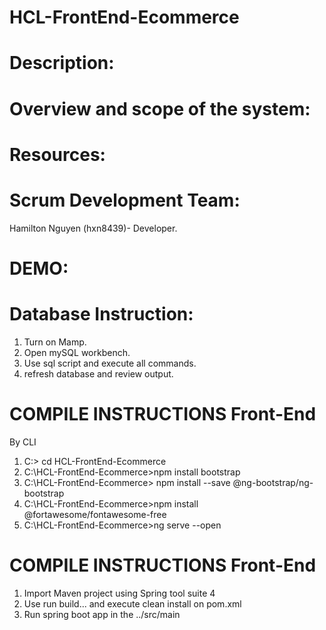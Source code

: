 # HCL-FrontEnd-Ecommerce

# Description: 

# Overview and scope of the system:

# Resources:

# Scrum Development Team:  

Hamilton Nguyen (hxn8439)- Developer.

# DEMO:

# Database Instruction:
1. Turn on Mamp.
2. Open mySQL workbench.
3. Use sql script and execute all commands.
4. refresh database and review output.

# COMPILE INSTRUCTIONS Front-End
By CLI
1. C:\> cd HCL-FrontEnd-Ecommerce
2. C:\HCL-FrontEnd-Ecommerce>npm install bootstrap
3. C:\HCL-FrontEnd-Ecommerce> npm install --save @ng-bootstrap/ng-bootstrap
4. C:\HCL-FrontEnd-Ecommerce>npm install @fortawesome/fontawesome-free
5. C:\HCL-FrontEnd-Ecommerce>ng serve --open

# COMPILE INSTRUCTIONS Front-End
1. Import Maven project using Spring tool suite 4
2. Use run build... and execute clean install on pom.xml
3. Run spring boot app in the ../src/main

